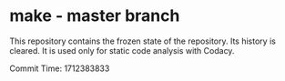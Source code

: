 # make - master branch

This repository contains the frozen state of the repository.
Its history is cleared. It is used only for static code
analysis with Codacy.

Commit Time: 1712383833
